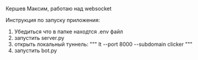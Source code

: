 Кершев Максим, работаю над websocket

Инструкция по запуску приложения:

1. Убедиться что в папке находтся .env файл
2. запустить server.py
3. открыть локальный туннель: """ lt --port 8000 --subdomain clicker """
4. запустить bot.py
